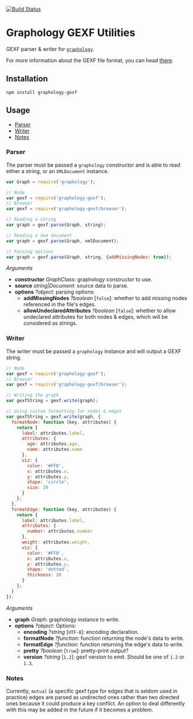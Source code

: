 [![Build Status](https://github.com/graphology/graphology-gexf/workflows/Tests/badge.svg)](https://github.com/graphology/graphology-gexf/actions)

# Graphology GEXF Utilities

GEXF parser & writer for [`graphology`](https://graphology.github.io).

For more information about the GEXF file format, you can head [there](https://gexf.net).

## Installation

```
npm install graphology-gexf
```

## Usage

- [Parser](#parser)
- [Writer](#writer)
- [Notes](#notes)

### Parser

The parser must be passed a `graphology` constructor and is able to read either a string, or an `XMLDocument` instance.

```js
var Graph = require('graphology');

// Node
var gexf = require('graphology-gexf');
// Browser
var gexf = require('graphology-gexf/browser');

// Reading a string
var graph = gexf.parse(Graph, string);

// Reading a dom document
var graph = gexf.parse(Graph, xmlDocument);

// Passing options
var graph = gexf.parse(Graph, string, {addMissingNodes: true});
```

_Arguments_

- **constructor** _GraphClass_: graphology constructor to use.
- **source** _string\|Document_: source data to parse.
- **options** _?object_: parsing options:
  - **addMissingNodes** _?boolean_ [`false`]: whether to add missing nodes referenced in the file's edges.
  - **allowUndeclaredAttributes** _?boolean_ [`false`]: whether to allow undeclared attributes for both nodes & edges, which will be considered as strings.

### Writer

The writer must be passed a `graphology` instance and will output a GEXF string.

```js
// Node
var gexf = require('graphology-gexf');
// Browser
var gexf = require('graphology-gexf/browser');

// Writing the graph
var gexfString = gexf.write(graph);

// Using custom formatting for nodes & edges
var gexfString = gexf.write(graph, {
  formatNode: function (key, attributes) {
    return {
      label: attributes.label,
      attributes: {
        age: attributes.age,
        name: attributes.name
      },
      viz: {
        color: '#FF0',
        x: attributes.x,
        y: attributes.y,
        shape: 'circle',
        size: 20
      }
    };
  },
  formatEdge: function (key, attributes) {
    return {
      label: attributes.label,
      attributes: {
        number: attributes.number
      },
      weight: attributes.weight,
      viz: {
        color: '#FF0',
        x: attributes.x,
        y: attributes.y,
        shape: 'dotted',
        thickness: 20
      }
    };
  }
});
```

_Arguments_

- **graph** _Graph_: graphology instance to write.
- **options** _?object_: Options:
  - **encoding** _?string_ [`UTF-8`]: encoding declaration.
  - **formatNode** _?function_: function returning the node's data to write.
  - **formatEdge** _?function_: function returning the edge's data to write.
  - **pretty** _?boolean_ [`true`]: pretty-print output?
  - **version** _?string_ [`1.2`]: gexf version to emit. Should be one of `1.2` or `1.3`.

### Notes

Currently, `mutual` (a specific gexf type for edges that is seldom used in practice) edges are parsed as undirected ones rather than two directed ones because it could produce a key conflict. An option to deal differently with this may be added in the future if it becomes a problem.
